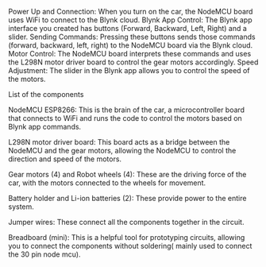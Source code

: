 Power Up and Connection: 
                  When you turn on the car, the NodeMCU board uses WiFi to connect to the Blynk cloud.
Blynk App Control:
                  The Blynk app interface you created has buttons (Forward, Backward, Left, Right) and a slider.
Sending Commands:
                  Pressing these buttons sends those commands (forward, backward, left, right) to the NodeMCU board via the Blynk cloud.
Motor Control: 
                 The NodeMCU board interprets these commands and uses the L298N motor driver board to control the gear motors accordingly.
Speed Adjustment:
                 The slider in the Blynk app allows you to control the speed of the motors.
                 
List of the components

NodeMCU ESP8266:
This is the brain of the car, a microcontroller board that connects to WiFi and runs the code to control the motors based on Blynk app commands.

L298N motor driver board:
This board acts as a bridge between the NodeMCU and the gear motors, allowing the NodeMCU to control the direction and speed of the motors.

Gear motors (4) and Robot wheels (4):
These are the driving force of the car, with the motors connected to the wheels for movement.

Battery holder and Li-ion batteries (2):
These provide power to the entire system.

Jumper wires:
These connect all the components together in the circuit.

Breadboard (mini): 
This is a helpful tool for prototyping circuits, allowing you to connect the components without soldering( mainly used to connect the 30 pin node mcu).
